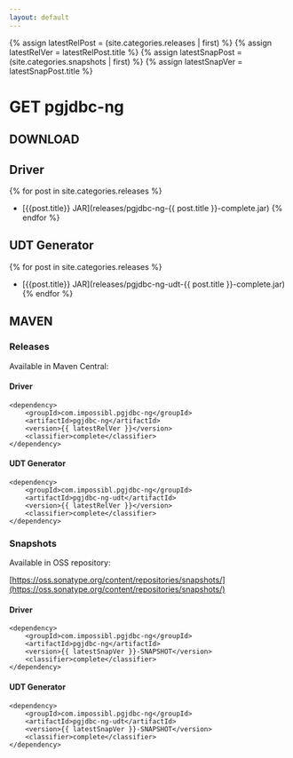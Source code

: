 ```yaml
---
layout: default
---
```

{% assign latestRelPost = (site.categories.releases | first) %}
{% assign latestRelVer = latestRelPost.title %}
{% assign latestSnapPost = (site.categories.snapshots | first) %}
{% assign latestSnapVer = latestSnapPost.title %}
# GET pgjdbc-ng

## DOWNLOAD

## Driver

{% for post in site.categories.releases %}
* [{{post.title}} JAR](releases/pgjdbc-ng-{{ post.title }}-complete.jar)
{% endfor %}


## UDT Generator

{% for post in site.categories.releases %}
* [{{post.title}} JAR](releases/pgjdbc-ng-udt-{{ post.title }}-complete.jar)
{% endfor %}


## MAVEN

### Releases

Available in Maven Central:

#### Driver

	<dependency>
		<groupId>com.impossibl.pgjdbc-ng</groupId>
		<artifactId>pgjdbc-ng</artifactId>
		<version>{{ latestRelVer }}</version>
		<classifier>complete</classifier>
	</dependency>

#### UDT Generator

	<dependency>
		<groupId>com.impossibl.pgjdbc-ng</groupId>
		<artifactId>pgjdbc-ng-udt</artifactId>
		<version>{{ latestRelVer }}</version>
		<classifier>complete</classifier>
	</dependency>


### Snapshots
Available in OSS repository:

[https://oss.sonatype.org/content/repositories/snapshots/](https://oss.sonatype.org/content/repositories/snapshots/)

#### Driver

	<dependency>
		<groupId>com.impossibl.pgjdbc-ng</groupId>
		<artifactId>pgjdbc-ng</artifactId>
		<version>{{ latestSnapVer }}-SNAPSHOT</version>
		<classifier>complete</classifier>
	</dependency>


#### UDT Generator

	<dependency>
		<groupId>com.impossibl.pgjdbc-ng</groupId>
		<artifactId>pgjdbc-ng-udt</artifactId>
		<version>{{ latestSnapVer }}-SNAPSHOT</version>
		<classifier>complete</classifier>
	</dependency>

